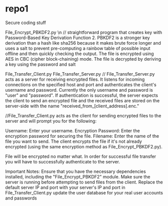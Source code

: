 # repo1
Secure coding stuff

File_Encrypt_PBKDF2.py \n
// straightforward program that creates key with Password-Based Key Derivation Function 2. PBKDF2 is a stronger key derivation than a hash like sha256 because it makes brute force longer and uses a salt to prevent pre-computing a rainbow table of possible input offline and then quickly checking the output.
The file is encrypted using AES in CBC (cipher block-chaining) mode.
The file is decrypted by deriving a key using the password and salt


File_Transfer_Client.py
File_Transfer_Server.py
// File_Transfer_Server.py acts as a server for receiving encrypted files. It listens for incoming connections on the specified host and port and authenticates the client's username and password. Currently the only username and password is "user" and "password". If authentication is successful, the server expects the client to send an encrypted file and the received files are stored on the server-side with the name "received_from_[client_address].enc."

//File_Transfer_Client.py acts as the client for sending encrypted files to the server and will prompt you for the following:

Username: Enter your username.
Encryption Password: Enter the encryption password for securing the file.
Filename: Enter the name of the file you want to send.
The client encrypts the file if it's not already encrypted (using the same encryption method as File_Encrypt_PBKDF2.py).

File will be encrypted no matter what. In order for successful file transfer you will have to successfully authenticate to the server.

Important Notes:
Ensure that you have the necessary dependencies installed, including the "File_Encrypt_PBKDF2" module.
Make sure the server is running before attempting to send files from the client.
Replace the default server IP and port with your server's IP and port in File_Transfer_Client.py
update the user database for your real user accounts and passwords

